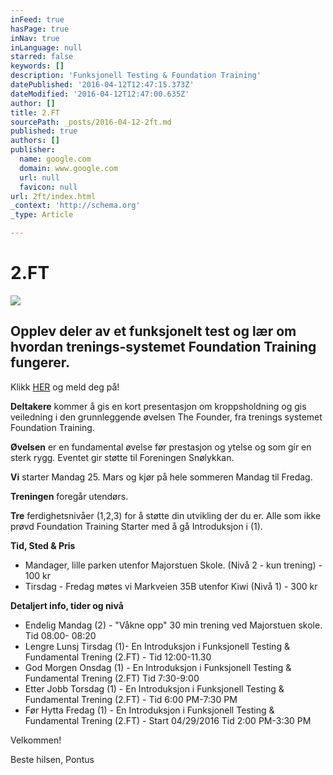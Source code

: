 ```yaml
---
inFeed: true
hasPage: true
inNav: true
inLanguage: null
starred: false
keywords: []
description: 'Funksjonell Testing & Foundation Training'
datePublished: '2016-04-12T12:47:15.373Z'
dateModified: '2016-04-12T12:47:00.635Z'
author: []
title: 2.FT
sourcePath: _posts/2016-04-12-2ft.md
published: true
authors: []
publisher:
  name: google.com
  domain: www.google.com
  url: null
  favicon: null
url: 2ft/index.html
_context: 'http://schema.org'
_type: Article

---
```

# 2.FT
![](http://www.sicfitscottsdale.com/wp-content/uploads/2015/07/Foundation-Training.png)

## Opplev deler av et funksjonelt test og lær om hvordan trenings-systemet Foundation Training fungerer.

Klikk [HER][0] og meld deg på!

**Deltakere** kommer å gis en kort presentasjon om kroppsholdning og gis veiledning i den grunnleggende øvelsen The Founder, fra trenings systemet Foundation Training.

**Øvelsen** er en fundamental øvelse før prestasjon og ytelse og som gir en sterk rygg. Eventet gir støtte til Foreningen Snølykkan.

**Vi** starter Mandag 25\. Mars og kjør på hele sommeren Mandag til Fredag.

**Treningen** foregår utendørs.

**Tre** ferdighetsnivåer (1,2,3) for å støtte din utvikling der du er. Alle som ikke prøvd Foundation Training Starter med å gå Introduksjon i (1).

**Tid, Sted & Pris**

* Mandager, lille parken utenfor Majorstuen Skole. (Nivå 2 - kun trening) - 100 kr
* Tirsdag - Fredag møtes vi Markveien 35B utenfor Kiwi (Nivå 1) - 300 kr

**Detaljert info, tider og nivå**

* Endelig Mandag (2) - "Våkne opp" 30 min trening ved Majorstuen skole. Tid 08.00- 08:20
* Lengre Lunsj Tirsdag (1)- En Introduksjon i Funksjonell Testing & Fundamental Trening (2.FT) - Tid 12:00-11.30
* God Morgen Onsdag (1) - En Introduksjon i Funksjonell Testing & Fundamental Trening (2.FT) Tid 7:30-9:00
* Etter Jobb Torsdag (1) - En Introduksjon i Funksjonell Testing & Fundamental Trening (2.FT) - Tid 6:00 PM-7:30 PM
* Før Hytta Fredag (1) - En Introduksjon i Funksjonell Testing & Fundamental Trening (2.FT) - Start 04/29/2016 Tid 2:00 PM-3:30 PM

Velkommen!

Beste hilsen, Pontus

[0]: https://podio.com/webforms/15407725/1032986